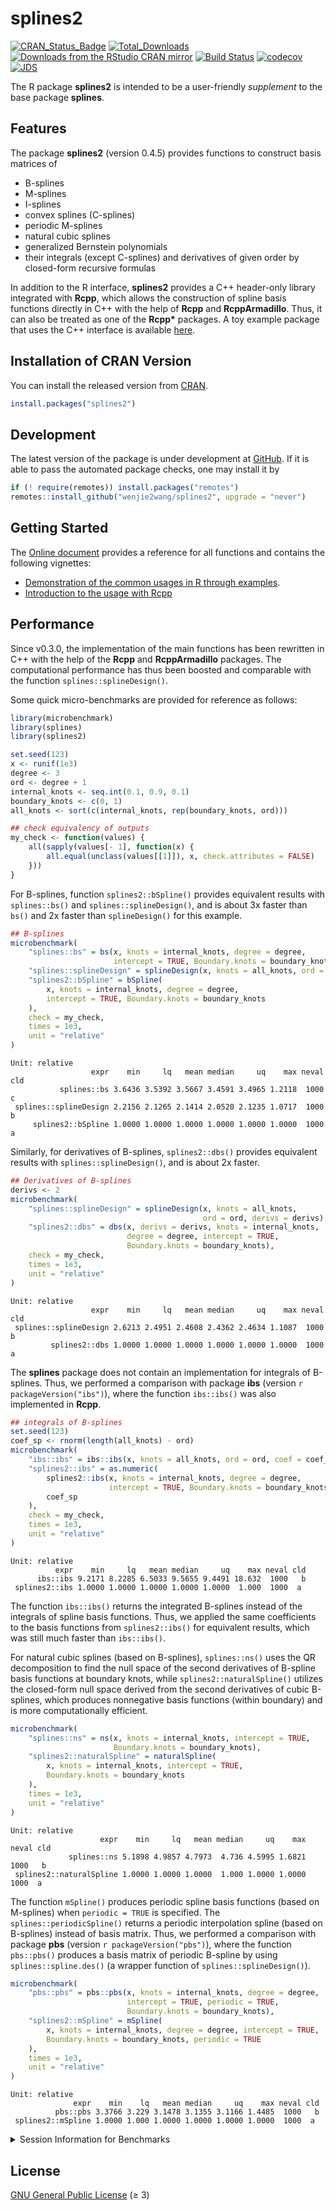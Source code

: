 splines2
================

[![CRAN_Status_Badge](https://www.r-pkg.org/badges/version/splines2)](https://CRAN.R-project.org/package=splines2)
[![Total_Downloads](https://cranlogs.r-pkg.org/badges/grand-total/splines2)](https://CRAN.R-project.org/package=splines2)
[![Downloads from the RStudio CRAN
mirror](https://cranlogs.r-pkg.org/badges/splines2)](https://CRAN.R-project.org/package=splines2)
[![Build
Status](https://github.com/wenjie2wang/splines2/workflows/R-CMD-check/badge.svg)](https://github.com/wenjie2wang/splines2/actions)
[![codecov](https://codecov.io/gh/wenjie2wang/splines2/branch/main/graph/badge.svg)](https://codecov.io/gh/wenjie2wang/splines2)
[![JDS](https://img.shields.io/badge/JDS-10.6339%2F21--JDS1020-brightgreen)](https://doi.org/10.6339/21-JDS1020)

The R package **splines2** is intended to be a user-friendly
*supplement* to the base package **splines**.

## Features

The package **splines2** (version 0.4.5) provides functions to construct
basis matrices of

-   B-splines
-   M-splines
-   I-splines
-   convex splines (C-splines)
-   periodic M-splines
-   natural cubic splines
-   generalized Bernstein polynomials
-   their integrals (except C-splines) and derivatives of given order by
    closed-form recursive formulas

In addition to the R interface, **splines2** provides a C++ header-only
library integrated with **Rcpp**, which allows the construction of
spline basis functions directly in C++ with the help of **Rcpp** and
**RcppArmadillo**. Thus, it can also be treated as one of the **Rcpp\***
packages. A toy example package that uses the C++ interface is available
[here](https://github.com/wenjie2wang/example-pkg-Rcpp-splines2).

## Installation of CRAN Version

You can install the released version from
[CRAN](https://CRAN.R-project.org/package=splines2).

``` r
install.packages("splines2")
```

## Development

The latest version of the package is under development at
[GitHub](https://github.com/wenjie2wang/splines2). If it is able to pass
the automated package checks, one may install it by

``` r
if (! require(remotes)) install.packages("remotes")
remotes::install_github("wenjie2wang/splines2", upgrade = "never")
```

## Getting Started

The [Online document](https://wwenjie.org/splines2) provides a reference
for all functions and contains the following vignettes:

-   [Demonstration of the common usages in R through
    examples](https://wwenjie.org/splines2/articles/splines2-intro).
-   [Introduction to the usage with
    Rcpp](https://wwenjie.org/splines2/articles/splines2-wi-rcpp)

## Performance

Since v0.3.0, the implementation of the main functions has been
rewritten in C++ with the help of the **Rcpp** and **RcppArmadillo**
packages. The computational performance has thus been boosted and
comparable with the function `splines::splineDesign()`.

Some quick micro-benchmarks are provided for reference as follows:

``` r
library(microbenchmark)
library(splines)
library(splines2)

set.seed(123)
x <- runif(1e3)
degree <- 3
ord <- degree + 1
internal_knots <- seq.int(0.1, 0.9, 0.1)
boundary_knots <- c(0, 1)
all_knots <- sort(c(internal_knots, rep(boundary_knots, ord)))

## check equivalency of outputs
my_check <- function(values) {
    all(sapply(values[- 1], function(x) {
        all.equal(unclass(values[[1]]), x, check.attributes = FALSE)
    }))
}
```

For B-splines, function `splines2::bSpline()` provides equivalent
results with `splines::bs()` and `splines::splineDesign()`, and is about
3x faster than `bs()` and 2x faster than `splineDesign()` for this
example.

``` r
## B-splines
microbenchmark(
    "splines::bs" = bs(x, knots = internal_knots, degree = degree,
                       intercept = TRUE, Boundary.knots = boundary_knots),
    "splines::splineDesign" = splineDesign(x, knots = all_knots, ord = ord),
    "splines2::bSpline" = bSpline(
        x, knots = internal_knots, degree = degree,
        intercept = TRUE, Boundary.knots = boundary_knots
    ),
    check = my_check,
    times = 1e3,
    unit = "relative"
)
```

    Unit: relative
                      expr    min     lq   mean median     uq    max neval cld
               splines::bs 3.6436 3.5392 3.5667 3.4591 3.4965 1.2118  1000   c
     splines::splineDesign 2.2156 2.1265 2.1414 2.0520 2.1235 1.0717  1000  b 
         splines2::bSpline 1.0000 1.0000 1.0000 1.0000 1.0000 1.0000  1000 a  

Similarly, for derivatives of B-splines, `splines2::dbs()` provides
equivalent results with `splines::splineDesign()`, and is about 2x
faster.

``` r
## Derivatives of B-splines
derivs <- 2
microbenchmark(
    "splines::splineDesign" = splineDesign(x, knots = all_knots,
                                           ord = ord, derivs = derivs),
    "splines2::dbs" = dbs(x, derivs = derivs, knots = internal_knots,
                          degree = degree, intercept = TRUE,
                          Boundary.knots = boundary_knots),
    check = my_check,
    times = 1e3,
    unit = "relative"
)
```

    Unit: relative
                      expr    min     lq   mean median     uq    max neval cld
     splines::splineDesign 2.6213 2.4951 2.4608 2.4362 2.4634 1.1087  1000   b
             splines2::dbs 1.0000 1.0000 1.0000 1.0000 1.0000 1.0000  1000  a 

The **splines** package does not contain an implementation for integrals
of B-splines. Thus, we performed a comparison with package **ibs**
(version `r packageVersion("ibs")`), where the function `ibs::ibs()` was
also implemented in **Rcpp**.

``` r
## integrals of B-splines
set.seed(123)
coef_sp <- rnorm(length(all_knots) - ord)
microbenchmark(
    "ibs::ibs" = ibs::ibs(x, knots = all_knots, ord = ord, coef = coef_sp),
    "splines2::ibs" = as.numeric(
        splines2::ibs(x, knots = internal_knots, degree = degree,
                      intercept = TRUE, Boundary.knots = boundary_knots) %*%
        coef_sp
    ),
    check = my_check,
    times = 1e3,
    unit = "relative"
)
```

    Unit: relative
              expr    min     lq   mean median     uq    max neval cld
          ibs::ibs 9.2171 8.2285 6.5033 9.5655 9.4491 18.632  1000   b
     splines2::ibs 1.0000 1.0000 1.0000 1.0000 1.0000  1.000  1000  a 

The function `ibs::ibs()` returns the integrated B-splines instead of
the integrals of spline basis functions. Thus, we applied the same
coefficients to the basis functions from `splines2::ibs()` for
equivalent results, which was still much faster than `ibs::ibs()`.

For natural cubic splines (based on B-splines), `splines::ns()` uses the
QR decomposition to find the null space of the second derivatives of
B-spline basis functions at boundary knots, while
`splines2::naturalSpline()` utilizes the closed-form null space derived
from the second derivatives of cubic B-splines, which produces
nonnegative basis functions (within boundary) and is more
computationally efficient.

``` r
microbenchmark(
    "splines::ns" = ns(x, knots = internal_knots, intercept = TRUE,
                       Boundary.knots = boundary_knots),
    "splines2::naturalSpline" = naturalSpline(
        x, knots = internal_knots, intercept = TRUE,
        Boundary.knots = boundary_knots
    ),
    times = 1e3,
    unit = "relative"
)
```

    Unit: relative
                        expr    min     lq   mean median     uq    max neval cld
                 splines::ns 5.1898 4.9857 4.7973  4.736 4.5995 1.6821  1000   b
     splines2::naturalSpline 1.0000 1.0000 1.0000  1.000 1.0000 1.0000  1000  a 

The function `mSpline()` produces periodic spline basis functions (based
on M-splines) when `periodic = TRUE` is specified. The
`splines::periodicSpline()` returns a periodic interpolation spline
(based on B-splines) instead of basis matrix. Thus, we performed a
comparison with package **pbs** (version `r packageVersion("pbs")`),
where the function `pbs::pbs()` produces a basis matrix of periodic
B-spline by using `splines::spline.des()` (a wrapper function of
`splines::splineDesign()`).

``` r
microbenchmark(
    "pbs::pbs" = pbs::pbs(x, knots = internal_knots, degree = degree,
                          intercept = TRUE, periodic = TRUE,
                          Boundary.knots = boundary_knots),
    "splines2::mSpline" = mSpline(
        x, knots = internal_knots, degree = degree, intercept = TRUE,
        Boundary.knots = boundary_knots, periodic = TRUE
    ),
    times = 1e3,
    unit = "relative"
)
```

    Unit: relative
                  expr    min    lq   mean median     uq    max neval cld
              pbs::pbs 3.3766 3.229 3.1478 3.1355 3.1166 1.4485  1000   b
     splines2::mSpline 1.0000 1.000 1.0000 1.0000 1.0000 1.0000  1000  a 

<details>
<summary>
Session Information for Benchmarks
</summary>

``` r
sessionInfo()
```

    R version 4.1.0 (2021-05-18)
    Platform: x86_64-pc-linux-gnu (64-bit)
    Running under: Arch Linux

    Matrix products: default
    BLAS:   /usr/lib/libopenblasp-r0.3.17.so
    LAPACK: /usr/lib/liblapack.so.3.10.0

    locale:
     [1] LC_CTYPE=en_US.UTF-8       LC_NUMERIC=C               LC_TIME=en_US.UTF-8       
     [4] LC_COLLATE=en_US.UTF-8     LC_MONETARY=en_US.UTF-8    LC_MESSAGES=en_US.UTF-8   
     [7] LC_PAPER=en_US.UTF-8       LC_NAME=C                  LC_ADDRESS=C              
    [10] LC_TELEPHONE=C             LC_MEASUREMENT=en_US.UTF-8 LC_IDENTIFICATION=C       

    attached base packages:
    [1] splines   stats     graphics  grDevices utils     datasets  methods   base     

    other attached packages:
    [1] splines2_0.4.5       microbenchmark_1.4-7

    loaded via a namespace (and not attached):
     [1] Rcpp_1.0.7        mvtnorm_1.1-2     lattice_0.20-44   codetools_0.2-18  ibs_1.4          
     [6] zoo_1.8-9         digest_0.6.27     MASS_7.3-54       grid_4.1.0        magrittr_2.0.1   
    [11] evaluate_0.14     rlang_0.4.11      stringi_1.7.3     multcomp_1.4-17   Matrix_1.3-4     
    [16] sandwich_3.0-1    rmarkdown_2.10    TH.data_1.0-10    tools_4.1.0       stringr_1.4.0    
    [21] survival_3.2-11   xfun_0.25         yaml_2.2.1        compiler_4.1.0    pbs_1.1          
    [26] htmltools_0.5.1.1 knitr_1.33       

</details>

## License

[GNU General Public License](https://www.gnu.org/licenses/) (≥ 3)
